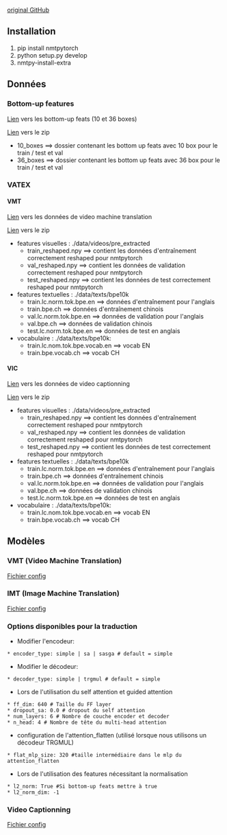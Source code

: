 [original GitHub](https://github.com/lium-lst/nmtpytorch)

## Installation
1) pip install nmtpytorch
2) python setup.py develop
3) nmtpy-install-extra

## Données
### Bottom-up features
[Lien](https://drive.google.com/open?id=1_GRCkKv-E83QhsleukbM0mUpIg144V5J) vers les bottom-up feats (10 et 36 boxes)

[Lien](https://drive.google.com/open?id=1vgk8IUB7CPn1sqe6lk1nqkhxESCkPdlC) vers le zip

* 10_boxes ==> dossier contenant les bottom up feats avec 10 box pour le train / test et val
* 36_boxes ==> dossier contenant les bottom up feats avec 36 box pour le train / test et val

### VATEX
#### VMT
[Lien](https://drive.google.com/open?id=1F84VDIsVVPxGlBc3g2SnxpBGebojy_Vv) vers les données de video machine translation

[Lien](https://drive.google.com/open?id=1-L5YOl7v1ddmEn7_Cm6CqJ1g_gzkMc3f) vers le zip

* features visuelles : ./data/videos/pre_extracted
  * train_reshaped.npy ==> contient les données d'entraînement correctement reshaped pour nmtpytorch
  * val_reshaped.npy ==> contient les données de validation correctement reshaped pour nmtpytorch
  * test_reshaped.npy ==> contient les données de test correctement reshaped pour nmtpytorch
* features textuelles : ./data/texts/bpe10k
  * train.lc.norm.tok.bpe.en ==> données d'entraînement pour l'anglais
  * train.bpe.ch ==> données d'entraînement chinois
  * val.lc.norm.tok.bpe.en ==> données de validation pour l'anglais
  * val.bpe.ch ==> données de validation chinois
  * test.lc.norm.tok.bpe.en ==> données de test en anglais
* vocabulaire : ./data/texts/bpe10k:
  * train.lc.nom.tok.bpe.vocab.en ==> vocab EN
  * train.bpe.vocab.ch ==> vocab CH


#### VIC
[Lien](https://drive.google.com/open?id=1tPP6SQGMku8O4MPzosPE4HWOhzvlaeK6) vers les données de video captionning

[Lien](https://drive.google.com/open?id=1EgtAtI_DbHyVRfSoywb8ziXrfee6Xu7s) vers le zip

* features visuelles : ./data/videos/pre_extracted
  * train_reshaped.npy ==> contient les données d'entraînement correctement reshaped pour nmtpytorch
  * val_reshaped.npy ==> contient les données de validation correctement reshaped pour nmtpytorch
  * test_reshaped.npy ==> contient les données de test correctement reshaped pour nmtpytorch
* features textuelles : ./data/texts/bpe10k
  * train.lc.norm.tok.bpe.en ==> données d'entraînement pour l'anglais
  * train.bpe.ch ==> données d'entraînement chinois
  * val.lc.norm.tok.bpe.en ==> données de validation pour l'anglais
  * val.bpe.ch ==> données de validation chinois
  * test.lc.norm.tok.bpe.en ==> données de test en anglais
* vocabulaire : ./data/texts/bpe10k:
  * train.lc.nom.tok.bpe.vocab.en ==> vocab EN
  * train.bpe.vocab.ch ==> vocab CH

## Modèles

### VMT (Video Machine Translation)

[Fichier config](https://github.com/YnsOzt/umons_mnmt/blob/master/nmtpytorch/examples/VMT.conf)

### IMT (Image Machine Translation)

[Fichier config](https://github.com/YnsOzt/umons_mnmt/blob/master/nmtpytorch/examples/IMT.conf)

### Options disponibles pour la traduction
* Modifier l'encodeur:
```
* encoder_type: simple | sa | sasga # default = simple
```

* Modifier le décodeur:
```
* decoder_type: simple | trgmul # default = simple
```

* Lors de l'utilisation du self attention et guided attention
```
* ff_dim: 640 # Taille du FF layer
* dropout_sa: 0.0 # dropout du self attention
* num_layers: 6 # Nombre de couche encoder et decoder
* n_head: 4 # Nombre de tête du multi-head attention
```

* configuration de l'attention_flatten (utilisé lorsque nous utilisons un décodeur TRGMUL)
```
* flat_mlp_size: 320 #taille intermédiaire dans le mlp du attention_flatten
```


* Lors de l'utilisation des features nécessitant la normalisation
```
* l2_norm: True #Si bottom-up feats mettre à true
* l2_norm_dim: -1
```

### Video Captionning

[Fichier config](https://github.com/YnsOzt/umons_mnmt/blob/master/nmtpytorch/examples/VIC.conf)
